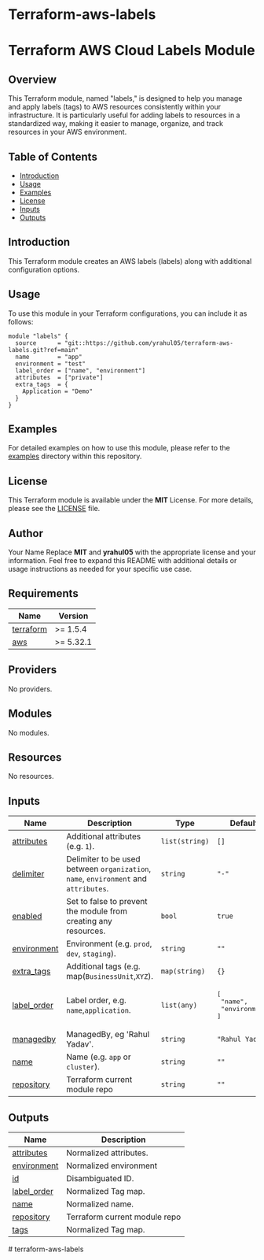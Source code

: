 # Terraform-aws-labels
#  Terraform AWS Cloud Labels Module

## Overview

This Terraform module, named "labels," is designed to help you manage and apply labels (tags) to AWS resources consistently within your infrastructure. It is particularly useful for adding labels to resources in a standardized way, making it easier to manage, organize, and track resources in your AWS environment.

## Table of Contents

- [Introduction](#introduction)
- [Usage](#usage)
- [Examples](#examples)
- [License](#license)
- [Inputs](#inputs)
- [Outputs](#outputs)

## Introduction
This Terraform module creates an AWS labels (labels) along with additional configuration options.

## Usage

To use this module in your Terraform configurations, you can include it as follows:

```hcl
module "labels" {
  source      = "git::https://github.com/yrahul05/terraform-aws-labels.git?ref=main"
  name        = "app"
  environment = "test"
  label_order = ["name", "environment"]
  attributes  = ["private"]
  extra_tags  = {
    Application = "Demo"
  }
}
```

## Examples
For detailed examples on how to use this module, please refer to the [examples](https://github.com/yrahul05/terraform-aws-labels/tree/main/example) directory within this repository.

## License
This Terraform module is available under the **MIT** License. For more details, please see the [LICENSE](https://github.com/yrahul05/terraform-aws-labels/blob/main/LICENSE) file.

## Author
Your Name
Replace **MIT** and **yrahul05** with the appropriate license and your information. Feel free to expand this README with additional details or usage instructions as needed for your specific use case.

<!-- BEGIN_TF_DOCS -->
## Requirements

| Name | Version |
|------|---------|
| <a name="requirement_terraform"></a> [terraform](#requirement\_terraform) | >= 1.5.4 |
| <a name="requirement_aws"></a> [aws](#requirement\_aws) | >= 5.32.1 |

## Providers

No providers.

## Modules

No modules.

## Resources

No resources.

## Inputs

| Name | Description                                                                          | Type | Default                                           | Required |
|------|--------------------------------------------------------------------------------------|------|---------------------------------------------------|:--------:|
| <a name="input_attributes"></a> [attributes](#input\_attributes) | Additional attributes (e.g. `1`).                                                    | `list(string)` | `[]`                                              | no |
| <a name="input_delimiter"></a> [delimiter](#input\_delimiter) | Delimiter to be used between `organization`, `name`, `environment` and `attributes`. | `string` | `"-"`                                             | no |
| <a name="input_enabled"></a> [enabled](#input\_enabled) | Set to false to prevent the module from creating any resources.                      | `bool` | `true`                                            | no |
| <a name="input_environment"></a> [environment](#input\_environment) | Environment (e.g. `prod`, `dev`, `staging`).                                         | `string` | `""`                                              | no |
| <a name="input_extra_tags"></a> [extra\_tags](#input\_extra\_tags) | Additional tags (e.g. map(`BusinessUnit`,`XYZ`).                                     | `map(string)` | `{}`                                              | no |
| <a name="input_label_order"></a> [label\_order](#input\_label\_order) | Label order, e.g. `name`,`application`.                                              | `list(any)` | <pre>[<br>  "name",<br>  "environment"<br>]</pre> | no |
| <a name="input_managedby"></a> [managedby](#input\_managedby) | ManagedBy, eg 'Rahul Yadav'.                                                         | `string` | `"Rahul Yadav"`                                   | no |
| <a name="input_name"></a> [name](#input\_name) | Name  (e.g. `app` or `cluster`).                                                     | `string` | `""`                                              | no |
| <a name="input_repository"></a> [repository](#input\_repository) | Terraform current module repo                                                        | `string` | `""`                                              | no |

## Outputs

| Name | Description |
|------|-------------|
| <a name="output_attributes"></a> [attributes](#output\_attributes) | Normalized attributes. |
| <a name="output_environment"></a> [environment](#output\_environment) | Normalized environment |
| <a name="output_id"></a> [id](#output\_id) | Disambiguated ID. |
| <a name="output_label_order"></a> [label\_order](#output\_label\_order) | Normalized Tag map. |
| <a name="output_name"></a> [name](#output\_name) | Normalized name. |
| <a name="output_repository"></a> [repository](#output\_repository) | Terraform current module repo |
| <a name="output_tags"></a> [tags](#output\_tags) | Normalized Tag map. |
<!-- END_TF_DOCS --># terraform-aws-labels
